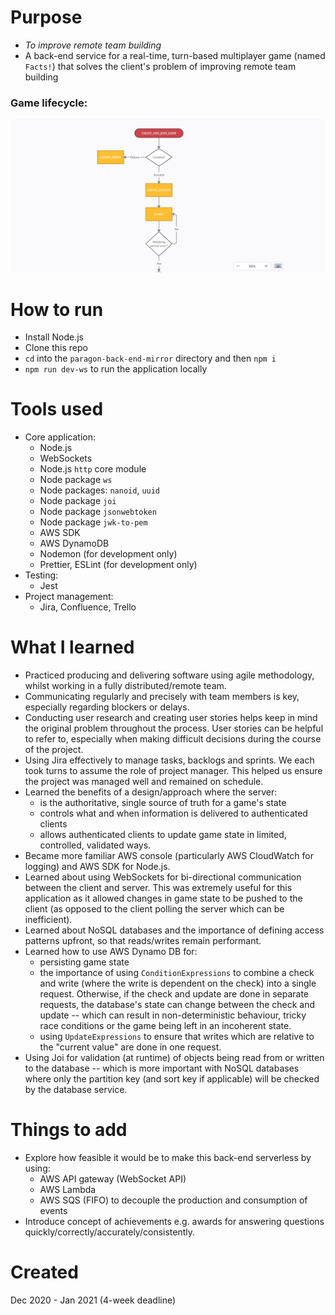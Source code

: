 # Purpose
- _To improve remote team building_
- A back-end service for a real-time, turn-based multiplayer game (named `Facts!`) that solves the client's problem of improving remote team building

### Game lifecycle:
![Game lifecycle](meta/game-lifecycle-recording.gif)

# How to run
- Install Node.js
- Clone this repo
- `cd` into the `paragon-back-end-mirror` directory and then `npm i`
- `npm run dev-ws` to run the application locally

# Tools used
- Core application:
  - Node.js
  - WebSockets
  - Node.js `http` core module
  - Node package `ws`
  - Node packages: `nanoid`, `uuid`
  - Node package `joi`
  - Node package `jsonwebtoken`
  - Node package `jwk-to-pem`
  - AWS SDK
  - AWS DynamoDB
  - Nodemon (for development only)
  - Prettier, ESLint (for development only)
- Testing:
  - Jest
- Project management:
  - Jira, Confluence, Trello

# What I learned
- Practiced producing and delivering software using agile methodology, whilst working in a fully distributed/remote team.
- Communicating regularly and precisely with team members is key, especially regarding blockers or delays.
- Conducting user research and creating user stories helps keep in mind the original problem throughout the process. User stories can be helpful to refer to, especially when making difficult decisions during the course of the project.
- Using Jira effectively to manage tasks, backlogs and sprints. We each took turns to assume the role of project manager. This helped us ensure the project was managed well and remained on schedule.
- Learned the benefits of a design/approach where the server:
  - is the authoritative, single source of truth for a game's state
  - controls what and when information is delivered to authenticated clients
  - allows authenticated clients to update game state in limited, controlled, validated ways.
- Became more familiar AWS console (particularly AWS CloudWatch for logging) and AWS SDK for Node.js.
- Learned about using WebSockets for bi-directional communication between the client and server. This was extremely useful for this application as it allowed changes in game state to be pushed to the client (as opposed to the client polling the server which can be inefficient).
- Learned about NoSQL databases and the importance of defining access patterns upfront, so that reads/writes remain performant.
- Learned how to use AWS Dynamo DB for:
  - persisting game state
  - the importance of using `ConditionExpressions` to combine a check and write (where the write is dependent on the check) into a single request. Otherwise, if the check and update are done in separate requests, the database's state can change between the check and update -- which can result in non-deterministic behaviour, tricky race conditions or the game being left in an incoherent state.
  - using `UpdateExpressions` to ensure that writes which are relative to the "current value" are done in one request.
- Using Joi for validation (at runtime) of objects being read from or written to the database -- which is more important with NoSQL databases where only the partition key (and sort key if applicable) will be checked by the database service.

# Things to add
- Explore how feasible it would be to make this back-end serverless by using:
  - AWS API gateway (WebSocket API)
  - AWS Lambda
  - AWS SQS (FIFO) to decouple the production and consumption of events
- Introduce concept of achievements e.g. awards for answering questions quickly/correctly/accurately/consistently.

# Created
Dec 2020 - Jan 2021 (4-week deadline)